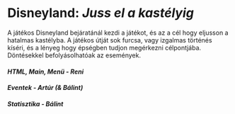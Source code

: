 # Disneyland: *Juss el a kastélyig*

A játékos Disneyland bejáratánál kezdi a játékot, és az a cél hogy eljusson a hatalmas kastélyba. A játékos útját sok furcsa, vagy izgalmas történés kíséri, és a lényeg hogy épségben tudjon megérkezni célpontjába. Döntésekkel befolyásolhatóak az események. 

#### *HTML, Main, Menü - Reni*
#### *Eventek - Artúr (& Bálint)*
#### *Statisztika - Bálint*
